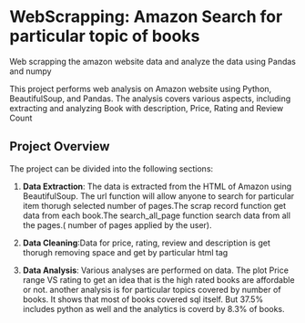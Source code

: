 # WebScrapping: Amazon Search for particular topic of books
Web scrapping the amazon website data and analyze the data using Pandas and numpy

This project performs web analysis on Amazon website using Python, BeautifulSoup, and Pandas. 
The analysis covers various aspects, including extracting and analyzing Book with description, Price, Rating and Review Count


## Project Overview

The project can be divided into the following sections:

1. **Data Extraction**: The data is extracted from the HTML of Amazon using BeautifulSoup. The url function will allow anyone to search for particular item thorugh selected number of pages.The scrap record function get data from each book.The search_all_page function search data from all the pages.( number of pages applied by the user).
   
3. **Data Cleaning**:Data for price, rating, review and description is get thorugh removing space and get by particular html tag 
   
6. **Data Analysis**: Various analyses are performed on  data. The plot Price range VS rating to get an idea that is the high rated books are affordable or not.
another analysis is for particular topics covered by number of books. It shows that most of books covered sql itself. But 37.5% includes python as well and the analytics is coverd by  8.3% of books.

